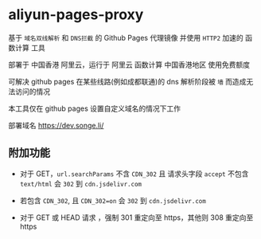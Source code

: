 <!--
 * @Date: 2021-05-17 21:49:05
 * @LastEditors: lisonge
 * @Author: lisonge
 * @LastEditTime: 2021-07-19 20:56:50
-->

# aliyun-pages-proxy

基于 `域名双线解析` 和 `DNS拦截` 的 Github Pages 代理镜像 并使用 `HTTP2` 加速的 函数计算 工具

部署于 中国香港 阿里云，运行于 阿里云 函数计算 中国香港地区 使用免费额度

可解决 github pages 在某些线路(例如成都联通)的 dns 解析阶段被 `墙` 而造成无法访问的情况

本工具仅在 github pages 设置自定义域名的情况下工作

部署域名 <https://dev.songe.li/>

## 附加功能

- 对于 GET，`url.searchParams` 不含 `CDN_302` 且 请求头字段 `accept` 不包含 `text/html` 会 `302` 到 `cdn.jsdelivr.com`

- 若包含 `CDN_302`, 且 `CDN_302=on` 会 `302` 到 `cdn.jsdelivr.com`

- 对于 GET 或 HEAD 请求 ，强制 301 重定向至 https，其他则 308 重定向至 https

